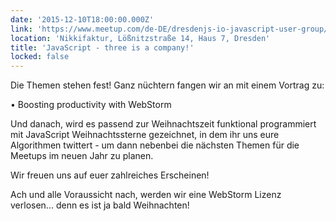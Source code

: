 ```yaml
---
date: '2015-12-10T18:00:00.000Z'
link: 'https://www.meetup.com/de-DE/dresdenjs-io-javascript-user-group/events/226380202/'
location: 'Nikkifaktur, Lößnitzstraße 14, Haus 7, Dresden'
title: 'JavaScript - three is a company!'
locked: false
---
```

Die Themen stehen fest! Ganz nüchtern fangen wir an mit einem Vortrag zu:

• Boosting productivity with WebStorm

Und danach, wird es passend zur Weihnachtszeit funktional programmiert mit JavaScript Weihnachtssterne gezeichnet, in dem ihr uns eure Algorithmen twittert - um dann nebenbei die nächsten Themen für die Meetups im neuen Jahr zu planen.

Wir freuen uns auf euer zahlreiches Erscheinen!

Ach und alle Voraussicht nach, werden wir eine WebStorm Lizenz verlosen... denn es ist ja bald Weihnachten! 
